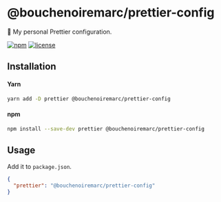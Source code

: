 # @bouchenoiremarc/prettier-config

🍭 My personal Prettier configuration.

[![npm](https://img.shields.io/npm/v/@bouchenoiremarc/prettier-config?color=%230cf)](https://www.npmjs.com/package/@bouchenoiremarc/prettier-config) [![license](https://img.shields.io/github/license/bouchenoiremarc/prettier-config?color=%2385f)](https://github.com/bouchenoiremarc/prettier-config/blob/main/LICENSE)

## Installation

#### Yarn

```bash
yarn add -D prettier @bouchenoiremarc/prettier-config
```

#### npm

```bash
npm install --save-dev prettier @bouchenoiremarc/prettier-config
```

## Usage

Add it to `package.json`.

```json
{
  "prettier": "@bouchenoiremarc/prettier-config"
}
```
